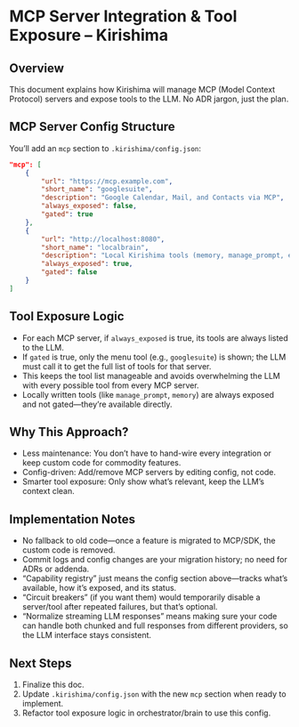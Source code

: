

# MCP Server Integration & Tool Exposure – Kirishima

## Overview
This document explains how Kirishima will manage MCP (Model Context Protocol) servers and expose tools to the LLM. No ADR jargon, just the plan.

## MCP Server Config Structure
You’ll add an `mcp` section to `.kirishima/config.json`:

```json
"mcp": [
	{
		"url": "https://mcp.example.com",
		"short_name": "googlesuite",
		"description": "Google Calendar, Mail, and Contacts via MCP",
		"always_exposed": false,
		"gated": true
	},
	{
		"url": "http://localhost:8080",
		"short_name": "localbrain",
		"description": "Local Kirishima tools (memory, manage_prompt, etc)",
		"always_exposed": true,
		"gated": false
	}
]
```

## Tool Exposure Logic
- For each MCP server, if `always_exposed` is true, its tools are always listed to the LLM.
- If `gated` is true, only the menu tool (e.g., `googlesuite`) is shown; the LLM must call it to get the full list of tools for that server.
- This keeps the tool list manageable and avoids overwhelming the LLM with every possible tool from every MCP server.
- Locally written tools (like `manage_prompt`, `memory`) are always exposed and not gated—they’re available directly.

## Why This Approach?
- Less maintenance: You don’t have to hand-wire every integration or keep custom code for commodity features.
- Config-driven: Add/remove MCP servers by editing config, not code.
- Smarter tool exposure: Only show what’s relevant, keep the LLM’s context clean.

## Implementation Notes
- No fallback to old code—once a feature is migrated to MCP/SDK, the custom code is removed.
- Commit logs and config changes are your migration history; no need for ADRs or addenda.
- “Capability registry” just means the config section above—tracks what’s available, how it’s exposed, and its status.
- “Circuit breakers” (if you want them) would temporarily disable a server/tool after repeated failures, but that’s optional.
- “Normalize streaming LLM responses” means making sure your code can handle both chunked and full responses from different providers, so the LLM interface stays consistent.

## Next Steps
1. Finalize this doc.
2. Update `.kirishima/config.json` with the new `mcp` section when ready to implement.
3. Refactor tool exposure logic in orchestrator/brain to use this config.

